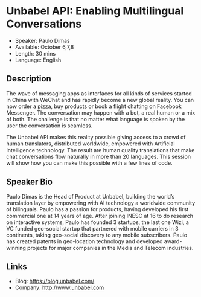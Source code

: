 Unbabel API: Enabling Multilingual Conversations 
========================

* Speaker: Paulo Dimas
* Available: October 6,7,8
* Length: 30 mins
* Language: English

Description
-----------
The wave of messaging apps as interfaces for all kinds of services started in China with WeChat and has rapidly become a new global reality. You can now order a pizza, buy products or book a flight chatting on Facebook Messenger. The conversation may happen with a bot, a real human or a mix of both. The challenge is that no matter what language is spoken by the user the conversation is seamless.

The Unbabel API makes this reality possible giving access to a crowd of human translators, distributed worldwide, empowered with Artificial Intelligence technology. The result are human quality translations that make chat conversations flow naturally in more than 20 languages. This session will show how you can make this possible with a few lines of code.

Speaker Bio
-----------
Paulo Dimas is the Head of Product at Unbabel, building the world’s translation layer by empowering with AI technology a worldwide community of bilinguals. Paulo has a passion for products, having developed his first commercial one at 14 years of age. After joining INESC at 16 to do research on interactive systems, Paulo has founded 3 startups, the last one Wizi, a VC funded geo-social startup that partnered with mobile carriers in 3 continents, taking geo-social discovery to any mobile subscribers. Paulo has created patents in geo-location technology and developed award-winning projects for major companies in the Media and Telecom industries.

Links
-----
* Blog: https://blog.unbabel.com/
* Company: http://www.unbabel.com
